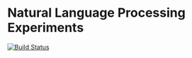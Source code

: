 # Natural Language Processing Experiments

[![Build Status](https://dev.azure.com/398094982/nlp/_apis/build/status/OwenZhu.NLP?branchName=master)](https://dev.azure.com/398094982/nlp/_build/latest?definitionId=1&branchName=master)
